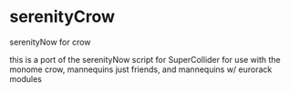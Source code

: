 # serenityCrow
serenityNow for crow

this is a port of the serenityNow script for SuperCollider for use with the monome crow, mannequins just friends, and mannequins w/ eurorack modules
